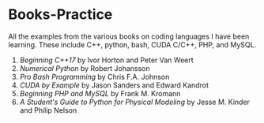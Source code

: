 # Books-Practice
All the examples from the various books on coding languages I have been learning. These include C++, python, bash, CUDA C/C++, PHP, and MySQL.

1. *Beginning C++17* by Ivor Horton and Peter Van Weert
2. *Numerical Python* by Robert Johansson
3. *Pro Bash Programming* by Chris F.A. Johnson
4. *CUDA by Example* by Jason Sanders and Edward Kandrot
5. *Beginning PHP and MySQL* by Frank M. Kromann
6. *A Student's Guide to Python for Physical Modeling* by Jesse M. Kinder and Philip Nelson
